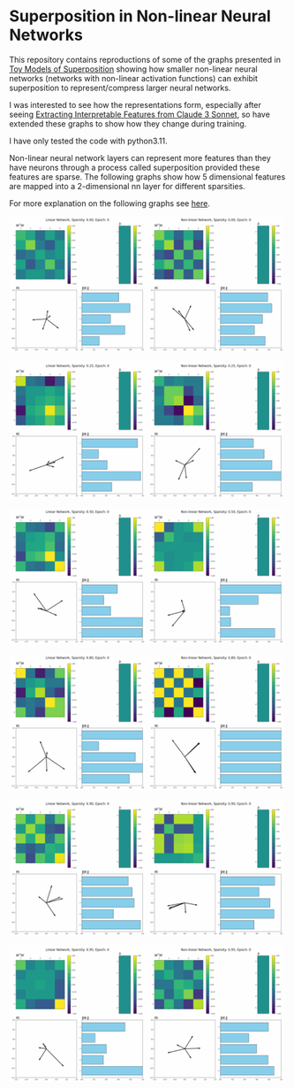 # Superposition in Non-linear Neural Networks #

This repository contains reproductions of some of the graphs presented in [Toy Models of Superposition](https://transformer-circuits.pub/2022/toy_model/index.html) showing how smaller non-linear neural networks (networks with non-linear activation functions) can exhibit superposition to represent/compress larger neural networks.

I was interested to see how the representations form, especially after seeing [Extracting Interpretable Features from Claude 3 Sonnet](https://transformer-circuits.pub/2024/scaling-monosemanticity/index.html), so have extended these graphs to show how they change during training.

I have only tested the code with python3.11.

Non-linear neural network layers can represent more features than they have neurons through a process called superposition provided these features are sparse. 
The following graphs show how 5 dimensional features are mapped into a 2-dimensional nn layer for different sparsities. 

For more explanation on the following graphs see [here](https://transformer-circuits.pub/2022/toy_model/index.html#demonstrating).
<p>
<img src="gifs/linear_network_sparsity_0.00_plots.gif" alt="linear_network_sparsity_0.00_plots.gif" width="49%"/>
<img src="gifs/non_linear_network_sparsity_0.00_plots.gif" alt="non_linear_network_sparsity_0.00_plots.gif" width="49%"/>
</p>
<p>
<img src="gifs/linear_network_sparsity_0.25_plots.gif" alt="linear_network_sparsity_0.25_plots.gif" width="49%"/>
<img src="gifs/non_linear_network_sparsity_0.25_plots.gif" alt="non_linear_network_sparsity_0.25_plots.gif" width="49%"/>
</p>
<p>
<img src="gifs/linear_network_sparsity_0.50_plots.gif" alt="linear_network_sparsity_0.50_plots.gif" width="49%"/>
<img src="gifs/non_linear_network_sparsity_0.50_plots.gif" alt="non_linear_network_sparsity_0.50_plots.gif" width="49%"/>
</p>
<p>
<img src="gifs/linear_network_sparsity_0.80_plots.gif" alt="linear_network_sparsity_0.80_plots.gif" width="49%"/>
<img src="gifs/non_linear_network_sparsity_0.80_plots.gif" alt="non_linear_network_sparsity_0.80_plots.gif" width="49%"/>
</p>
<p>
<img src="gifs/linear_network_sparsity_0.90_plots.gif" alt="linear_network_sparsity_0.90_plots.gif" width="49%"/>
<img src="gifs/non_linear_network_sparsity_0.90_plots.gif" alt="non_linear_network_sparsity_0.90_plots.gif" width="49%"/>
</p>
<p>
<img src="gifs/linear_network_sparsity_0.95_plots.gif" alt="linear_network_sparsity_0.95_plots.gif" width="49%"/>
<img src="gifs/non_linear_network_sparsity_0.95_plots.gif" alt="non_linear_network_sparsity_0.95_plots.gif" width="49%"/>
</p>